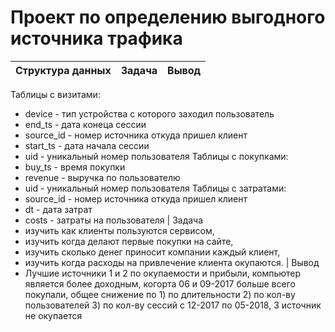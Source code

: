 # Проект по определению выгодного источника трафика


Структура данных | Задача | Вывод
--- | --- | ---

Таблицы с визитами:                                                                 
* device - тип устройства с которого заходил пользователь
* end_ts - дата конеца сессии
* source_id - номер источника откуда пришел клиент
* start_ts - дата начала сессии
* uid - уникальный номер пользователя
Таблицы с покупками:
* buy_ts - время покупки
* revenue - выручка по пользователю
* uid - уникальный номер пользователя
Таблицы с затратами:
* source_id - номер источника откуда пришел клиент
* dt - дата затрат
* costs - затраты на пользователя 
| Задача
* изучить как клиенты пользуются сервисом,
* изучить когда делают первые покупки на сайте,
* изучить сколько денег приносит компании каждый клиент,
* изучить когда расходы на привлечение клиента окупаются. 
| Вывод
* Лучшие источники 1 и 2 по окупаемости и прибыли, компьютер является более доходным, когорта 06 и 09-2017 больше всего покупали, общее снижение по 1) по длительности 2) по кол-ву пользователей 3) по кол-ву сессий с 12-2017 по 05-2018, 3 источник не окупается

